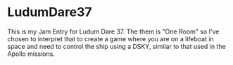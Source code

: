 # LudumDare37
This is my Jam Entry for Ludum Dare 37. The them is "One Room" so I've chosen to interpret that to create a game where you
are on a lifeboat in space and need to control the ship using a DSKY, similar to that used in the Apollo missions.
